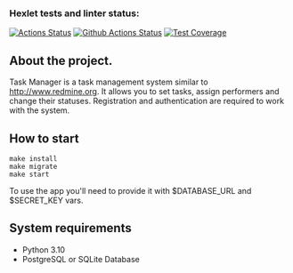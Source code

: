 ### Hexlet tests and linter status:
[![Actions Status](https://github.com/bloodywd/python-project-52/actions/workflows/hexlet-check.yml/badge.svg)](https://github.com/bloodywd/python-project-52/actions)
[![Github Actions Status](https://github.com/bloodywd/python-project-52/actions/workflows/pyci.yml/badge.svg)](https://github.com/bloodywd/python-project-52/actions)
[![Test Coverage](https://api.codeclimate.com/v1/badges/a914c5ea30f329902f93/test_coverage)](https://codeclimate.com/github/bloodywd/python-project-52/test_coverage)
## About the project.

Task Manager is a task management system similar to http://www.redmine.org. 
It allows you to set tasks, assign performers and change their statuses. Registration and authentication 
are required to work with the system.

## How to start

```
make install
make migrate
make start
```
To use the app you'll need to provide it with $DATABASE_URL and $SECRET_KEY vars.

## System requirements

- Python 3.10
- PostgreSQL or SQLite Database

